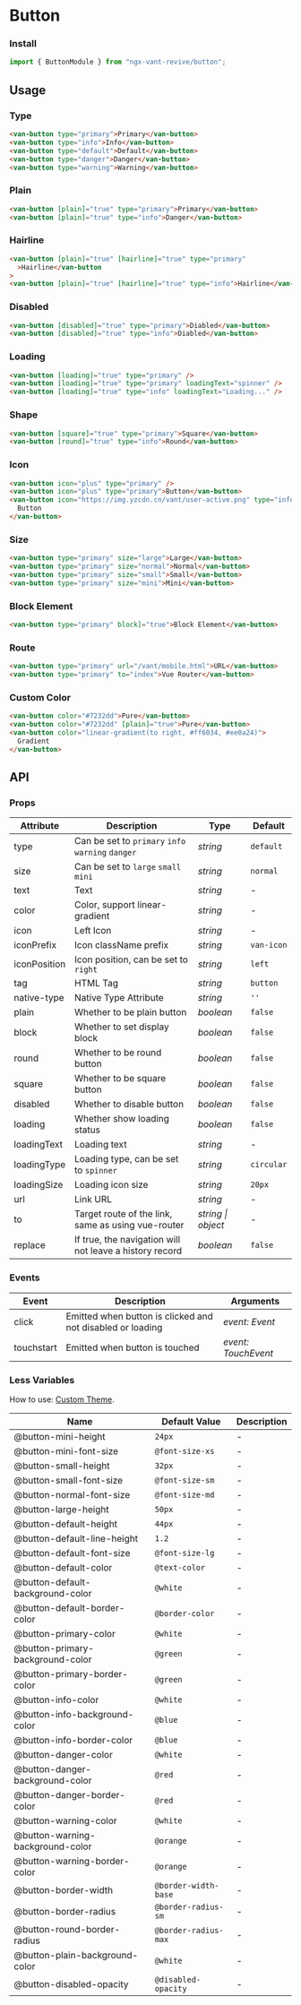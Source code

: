 # Button

### Install

```js
import { ButtonModule } from "ngx-vant-revive/button";
```

## Usage

### Type

```html
<van-button type="primary">Primary</van-button>
<van-button type="info">Info</van-button>
<van-button type="default">Default</van-button>
<van-button type="danger">Danger</van-button>
<van-button type="warning">Warning</van-button>
```

### Plain

```html
<van-button [plain]="true" type="primary">Primary</van-button>
<van-button [plain]="true" type="info">Danger</van-button>
```

### Hairline

```html
<van-button [plain]="true" [hairline]="true" type="primary"
  >Hairline</van-button
>
<van-button [plain]="true" [hairline]="true" type="info">Hairline</van-button>
```

### Disabled

```html
<van-button [disabled]="true" type="primary">Diabled</van-button>
<van-button [disabled]="true" type="info">Diabled</van-button>
```

### Loading

```html
<van-button [loading]="true" type="primary" />
<van-button [loading]="true" type="primary" loadingText="spinner" />
<van-button [loading]="true" type="info" loadingText="Loading..." />
```

### Shape

```html
<van-button [square]="true" type="primary">Square</van-button>
<van-button [round]="true" type="info">Round</van-button>
```

### Icon

```html
<van-button icon="plus" type="primary" />
<van-button icon="plus" type="primary">Button</van-button>
<van-button icon="https://img.yzcdn.cn/vant/user-active.png" type="info">
  Button
</van-button>
```

### Size

```html
<van-button type="primary" size="large">Large</van-button>
<van-button type="primary" size="normal">Normal</van-button>
<van-button type="primary" size="small">Small</van-button>
<van-button type="primary" size="mini">Mini</van-button>
```

### Block Element

```html
<van-button type="primary" block]="true">Block Element</van-button>
```

### Route

```html
<van-button type="primary" url="/vant/mobile.html">URL</van-button>
<van-button type="primary" to="index">Vue Router</van-button>
```

### Custom Color

```html
<van-button color="#7232dd">Pure</van-button>
<van-button color="#7232dd" [plain]="true">Pure</van-button>
<van-button color="linear-gradient(to right, #ff6034, #ee0a24)">
  Gradient
</van-button>
```

## API

### Props

| Attribute    | Description                                             | Type               | Default    |
| ------------ | ------------------------------------------------------- | ------------------ | ---------- |
| type         | Can be set to `primary` `info` `warning` `danger`       | _string_           | `default`  |
| size         | Can be set to `large` `small` `mini`                    | _string_           | `normal`   |
| text         | Text                                                    | _string_           | -          |
| color        | Color, support linear-gradient                          | _string_           | -          |
| icon         | Left Icon                                               | _string_           | -          |
| iconPrefix   | Icon className prefix                                   | _string_           | `van-icon` |
| iconPosition | Icon position, can be set to `right`                    | _string_           | `left`     |
| tag          | HTML Tag                                                | _string_           | `button`   |
| native-type  | Native Type Attribute                                   | _string_           | `''`       |
| plain        | Whether to be plain button                              | _boolean_          | `false`    |
| block        | Whether to set display block                            | _boolean_          | `false`    |
| round        | Whether to be round button                              | _boolean_          | `false`    |
| square       | Whether to be square button                             | _boolean_          | `false`    |
| disabled     | Whether to disable button                               | _boolean_          | `false`    |
| loading      | Whether show loading status                             | _boolean_          | `false`    |
| loadingText  | Loading text                                            | _string_           | -          |
| loadingType  | Loading type, can be set to `spinner`                   | _string_           | `circular` |
| loadingSize  | Loading icon size                                       | _string_           | `20px`     |
| url          | Link URL                                                | _string_           | -          |
| to           | Target route of the link, same as using vue-router      | _string \| object_ | -          |
| replace      | If true, the navigation will not leave a history record | _boolean_          | `false`    |

### Events

| Event      | Description                                                | Arguments           |
| ---------- | ---------------------------------------------------------- | ------------------- |
| click      | Emitted when button is clicked and not disabled or loading | _event: Event_      |
| touchstart | Emitted when button is touched                             | _event: TouchEvent_ |

### Less Variables

How to use: [Custom Theme](#/en-US/theme).

| Name                             | Default Value        | Description |
| -------------------------------- | -------------------- | ----------- |
| @button-mini-height              | `24px`               | -           |
| @button-mini-font-size           | `@font-size-xs`      | -           |
| @button-small-height             | `32px`               | -           |
| @button-small-font-size          | `@font-size-sm`      | -           |
| @button-normal-font-size         | `@font-size-md`      | -           |
| @button-large-height             | `50px`               | -           |
| @button-default-height           | `44px`               | -           |
| @button-default-line-height      | `1.2`                | -           |
| @button-default-font-size        | `@font-size-lg`      | -           |
| @button-default-color            | `@text-color`        | -           |
| @button-default-background-color | `@white`             | -           |
| @button-default-border-color     | `@border-color`      | -           |
| @button-primary-color            | `@white`             | -           |
| @button-primary-background-color | `@green`             | -           |
| @button-primary-border-color     | `@green`             | -           |
| @button-info-color               | `@white`             | -           |
| @button-info-background-color    | `@blue`              | -           |
| @button-info-border-color        | `@blue`              | -           |
| @button-danger-color             | `@white`             | -           |
| @button-danger-background-color  | `@red`               | -           |
| @button-danger-border-color      | `@red`               | -           |
| @button-warning-color            | `@white`             | -           |
| @button-warning-background-color | `@orange`            | -           |
| @button-warning-border-color     | `@orange`            | -           |
| @button-border-width             | `@border-width-base` | -           |
| @button-border-radius            | `@border-radius-sm`  | -           |
| @button-round-border-radius      | `@border-radius-max` | -           |
| @button-plain-background-color   | `@white`             | -           |
| @button-disabled-opacity         | `@disabled-opacity`  | -           |
